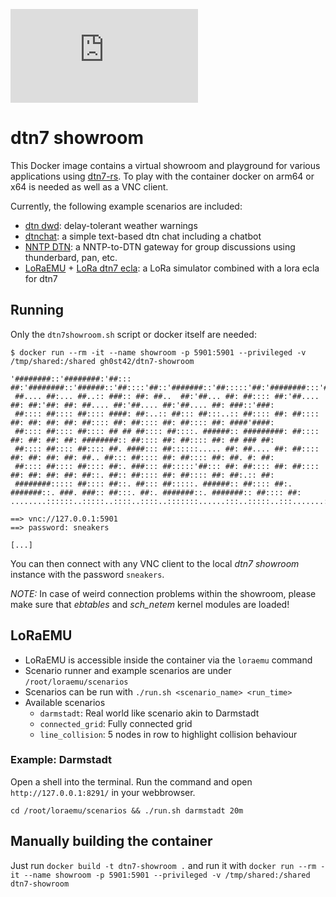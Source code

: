 [![Chat](https://img.shields.io/matrix/dtn7:matrix.org)](https://matrix.to/#/#dtn7:matrix.org)

# dtn7 showroom

This Docker image contains a virtual showroom and playground for various applications using [dtn7-rs](https://github.com/dtn7/dtn7-rs).
To play with the container docker on arm64 or x64 is needed as well as a VNC client.

Currently, the following example scenarios are included:

- [dtn dwd](https//github.com/stg-tud/dtn-dwd): delay-tolerant weather warnings
- [dtnchat](https://github.com/gh0st42/dtnchat): a simple text-based dtn chat including a chatbot
- [NNTP DTN](https://github.com/teschmitt/moNNT.py): a NNTP-to-DTN gateway for group discussions using thunderbard, pan, etc.
- [LoRaEMU](https://github.com/BigJk/LoRaEMU) + [LoRa dtn7 ecla](https://github.com/BigJk/dtn7-rs-lora-ecla): a LoRa simulator combined with a lora ecla for dtn7

## Running 

Only the `dtn7showroom.sh` script or docker itself are needed:
```
$ docker run --rm -it --name showroom -p 5901:5901 --privileged -v /tmp/shared:/shared gh0st42/dtn7-showroom

'########::'########:'##::: ##:'########::'######::'##::::'##::'#######::'##:::::'##:'########:::'#######:::'#######::'##::::'##:
 ##.... ##:... ##..:: ###:: ##: ##..  ##:'##... ##: ##:::: ##:'##.... ##: ##:'##: ##: ##.... ##:'##.... ##:'##.... ##: ###::'###:
 ##:::: ##:::: ##:::: ####: ##:..:: ##::: ##:::..:: ##:::: ##: ##:::: ##: ##: ##: ##: ##:::: ##: ##:::: ##: ##:::: ##: ####'####:
 ##:::: ##:::: ##:::: ## ## ##:::: ##::::. ######:: #########: ##:::: ##: ##: ##: ##: ########:: ##:::: ##: ##:::: ##: ## ### ##:
 ##:::: ##:::: ##:::: ##. ####::: ##::::::..... ##: ##.... ##: ##:::: ##: ##: ##: ##: ##.. ##::: ##:::: ##: ##:::: ##: ##. #: ##:
 ##:::: ##:::: ##:::: ##:. ###::: ##:::::'##::: ##: ##:::: ##: ##:::: ##: ##: ##: ##: ##::. ##:: ##:::: ##: ##:::: ##: ##:.:: ##:
 ########::::: ##:::: ##::. ##::: ##:::::. ######:: ##:::: ##:. #######::. ###. ###:: ##:::. ##:. #######::. #######:: ##:::: ##:
........::::::..:::::..::::..::::..:::::::......:::..:::::..:::.......::::...::...:::..:::::..:::.......::::.......:::..:::::..::

==> vnc://127.0.0.1:5901
==> password: sneakers

[...]
```

You can then connect with any VNC client to the local *dtn7 showroom* instance with the password `sneakers`.

*NOTE:* In case of weird connection problems within the showroom, please make sure that *ebtables* and *sch_netem* kernel modules are loaded!

## LoRaEMU

- LoRaEMU is accessible inside the container via the ``loraemu`` command
- Scenario runner and example scenarios are under ``/root/loraemu/scenarios``
- Scenarios can be run with ``./run.sh <scenario_name> <run_time>``
- Available scenarios
    - ``darmstadt``: Real world like scenario akin to Darmstadt
    - ``connected_grid``: Fully connected grid
    - ``line_collision``: 5 nodes in row to highlight collision behaviour

### Example: Darmstadt

Open a shell into the terminal. Run the command and open ``http://127.0.0.1:8291/`` in your webbrowser.

```
cd /root/loraemu/scenarios && ./run.sh darmstadt 20m
```

## Manually building the container

Just run `docker build -t dtn7-showroom .` and run it with `docker run --rm -it --name showroom -p 5901:5901 --privileged -v /tmp/shared:/shared dtn7-showroom`

